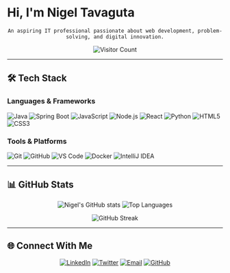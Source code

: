 # Hi, I'm Nigel Tavaguta

<div align="center">
  
`An aspiring IT professional passionate about web development, problem-solving, and digital innovation.`

![Visitor Count](https://komarev.com/ghpvc/?username=Nigeltavaguta&label=PROFILE+VIEWS&color=0e75b6&style=for-the-badge)

</div>

---

## 🛠️ Tech Stack

### Languages & Frameworks
![Java](https://img.shields.io/badge/Java-ED8B00?style=for-the-badge&logo=openjdk&logoColor=white)
![Spring Boot](https://img.shields.io/badge/Spring_Boot-6DB33F?style=for-the-badge&logo=spring-boot&logoColor=white)
![JavaScript](https://img.shields.io/badge/-JavaScript-F7DF1E?style=for-the-badge&logo=javascript&logoColor=black)
![Node.js](https://img.shields.io/badge/-Node.js-339933?style=for-the-badge&logo=node.js&logoColor=white)
![React](https://img.shields.io/badge/-React-61DAFB?style=for-the-badge&logo=react&logoColor=black)
![Python](https://img.shields.io/badge/-Python-3776AB?style=for-the-badge&logo=python&logoColor=white)
![HTML5](https://img.shields.io/badge/-HTML5-E34F26?style=for-the-badge&logo=html5&logoColor=white)
![CSS3](https://img.shields.io/badge/-CSS3-1572B6?style=for-the-badge&logo=css3&logoColor=white)

### Tools & Platforms
![Git](https://img.shields.io/badge/-Git-F05032?style=for-the-badge&logo=git&logoColor=white)
![GitHub](https://img.shields.io/badge/-GitHub-181717?style=for-the-badge&logo=github)
![VS Code](https://img.shields.io/badge/-VS_Code-007ACC?style=for-the-badge&logo=visual-studio-code)
![Docker](https://img.shields.io/badge/-Docker-2496ED?style=for-the-badge&logo=docker&logoColor=white)
![IntelliJ IDEA](https://img.shields.io/badge/IntelliJ_IDEA-000000?style=for-the-badge&logo=intellij-idea&logoColor=white)

---

## 📊 GitHub Stats

<div align="center">
  
![Nigel's GitHub stats](https://github-readme-stats.vercel.app/api?username=Nigeltavaguta&show_icons=true&theme=radical&border_color=67e8f9&bg_color=0D1117&title_color=67E8F9&icon_color=67E8F9)
![Top Languages](https://github-readme-stats.vercel.app/api/top-langs/?username=Nigeltavaguta&layout=compact&theme=radical&border_color=67e8f9&bg_color=0D1117&title_color=67E8F9)

![GitHub Streak](https://streak-stats.demolab.com?user=Nigeltavaguta&theme=radical&border=67E8F9&background=0D1117&ring=67E8F9&fire=67E8F9&currStreakNum=67E8F9)

</div>

---

## 🌐 Connect With Me

<div align="center">

[![LinkedIn](https://img.shields.io/badge/LinkedIn-0A66C2?style=for-the-badge&logo=linkedin&logoColor=white)](https://linkedin.com/in/nigel-tavaguta)
[![Twitter](https://img.shields.io/badge/Twitter-1DA1F2?style=for-the-badge&logo=twitter&logoColor=white)](https://twitter.com/NigelTavaguta)
[![Email](https://img.shields.io/badge/Email-D14836?style=for-the-badge&logo=gmail&logoColor=white)](mailto:nigeltavaguta@gmail.com)
[![GitHub](https://img.shields.io/badge/GitHub-181717?style=for-the-badge&logo=github&logoColor=white)](https://github.com/Nigeltavaguta)

</div>


